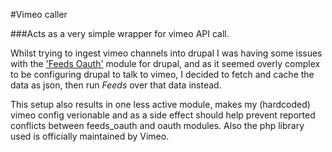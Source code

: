 #Vimeo caller

###Acts as a very simple wrapper for vimeo API call.

Whilst trying to ingest vimeo channels into drupal I was having some issues with the ['Feeds Oauth'](https://www.drupal.org/project/feeds_oauth) module for drupal, and as it seemed overly complex to be configuring drupal to talk to vimeo, I decided to fetch and cache the data as json, then run *Feeds* over that data instead. 

This setup also results in one less active module, makes my (hardcoded) vimeo config verionable and as a side effect should help prevent reported conflicts between feeds_oauth and oauth modules. Also the php library used is officially maintained by Vimeo.